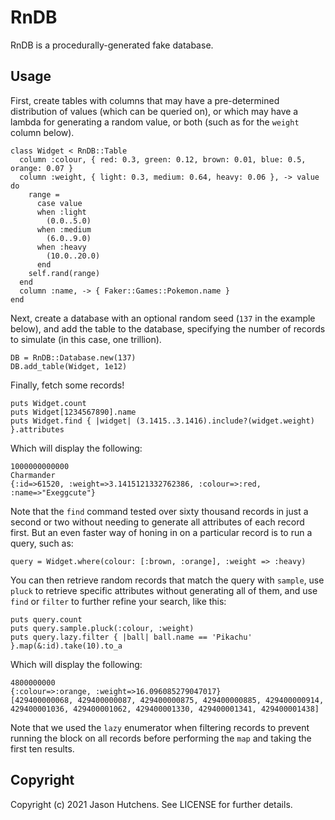 # RnDB

RnDB is a procedurally-generated fake database.

## Usage

First, create tables with columns that may have a pre-determined distribution of
values (which can be queried on), or which may have a lambda for generating a
random value, or both (such as for the `weight` column below).

```
class Widget < RnDB::Table
  column :colour, { red: 0.3, green: 0.12, brown: 0.01, blue: 0.5, orange: 0.07 }
  column :weight, { light: 0.3, medium: 0.64, heavy: 0.06 }, -> value do
    range =
      case value
      when :light
        (0.0..5.0)
      when :medium
        (6.0..9.0)
      when :heavy
        (10.0..20.0)
      end
    self.rand(range)
  end
  column :name, -> { Faker::Games::Pokemon.name }
end
```

Next, create a database with an optional random seed (`137` in the example
below), and add the table to the database, specifying the number of records to
simulate (in this case, one trillion).

```
DB = RnDB::Database.new(137)
DB.add_table(Widget, 1e12)
```

Finally, fetch some records!

```
puts Widget.count
puts Widget[1234567890].name
puts Widget.find { |widget| (3.1415..3.1416).include?(widget.weight) }.attributes
```

Which will display the following:

```
1000000000000
Charmander
{:id=>61520, :weight=>3.1415121332762386, :colour=>:red, :name=>"Exeggcute"}
```

Note that the `find` command tested over sixty thousand records in just a second
or two without needing to generate all attributes of each record first. But an
even faster way of honing in on a particular record is to run a query, such as:

```
query = Widget.where(colour: [:brown, :orange], :weight => :heavy)
```

You can then retrieve random records that match the query with `sample`, use
`pluck` to retrieve specific attributes without generating all of them, and use
`find` or `filter` to further refine your search, like this:

```
puts query.count
puts query.sample.pluck(:colour, :weight)
puts query.lazy.filter { |ball| ball.name == 'Pikachu' }.map(&:id).take(10).to_a
```

Which will display the following:

```
4800000000
{:colour=>:orange, :weight=>16.096085279047017}
[429400000068, 429400000087, 429400000875, 429400000885, 429400000914, 429400001036, 429400001062, 429400001330, 429400001341, 429400001438]
```

Note that we used the `lazy` enumerator when filtering records to prevent
running the block on all records before performing the `map` and taking the
first ten results.

## Copyright

Copyright (c) 2021 Jason Hutchens. See LICENSE for further details.

